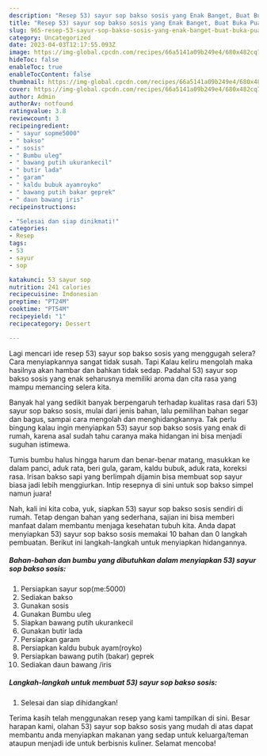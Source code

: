 ```yaml
---
description: "Resep 53) sayur sop bakso sosis yang Enak Banget, Buat Buka Puasa}"
title: "Resep 53) sayur sop bakso sosis yang Enak Banget, Buat Buka Puasa}"
slug: 965-resep-53-sayur-sop-bakso-sosis-yang-enak-banget-buat-buka-puasa
category: Uncategorized
date: 2023-04-03T12:17:55.093Z
image: https://img-global.cpcdn.com/recipes/66a5141a09b249e4/680x482cq70/53-sayur-sop-bakso-sosis-foto-resep-utama.jpg
hideToc: false
enableToc: true
enableTocContent: false
thumbnail: https://img-global.cpcdn.com/recipes/66a5141a09b249e4/680x482cq70/53-sayur-sop-bakso-sosis-foto-resep-utama.jpg
cover: https://img-global.cpcdn.com/recipes/66a5141a09b249e4/680x482cq70/53-sayur-sop-bakso-sosis-foto-resep-utama.jpg
author: Admin
authorAv: notfound
ratingvalue: 3.8
reviewcount: 3
recipeingredient:
- " sayur sopme5000"
- " bakso"
- " sosis"
- " Bumbu uleg"
- " bawang putih ukurankecil"
- " butir lada"
- " garam"
- " kaldu bubuk ayamroyko"
- " bawang putih bakar geprek"
- " daun bawang iris"
recipeinstructions:

- "Selesai dan siap dinikmati!"
categories:
- Resep
tags:
- 53
- sayur
- sop

katakunci: 53 sayur sop 
nutrition: 241 calories
recipecuisine: Indonesian
preptime: "PT24M"
cooktime: "PT54M"
recipeyield: "1"
recipecategory: Dessert

---
```



Lagi mencari ide resep 53) sayur sop bakso sosis yang menggugah selera? Cara menyiapkannya sangat tidak susah. Tapi Kalau keliru mengolah maka hasilnya akan hambar dan bahkan tidak sedap. Padahal 53) sayur sop bakso sosis yang enak seharusnya memiliki aroma dan cita rasa yang mampu memancing selera kita.


Banyak hal yang sedikit banyak berpengaruh terhadap kualitas rasa dari 53) sayur sop bakso sosis, mulai dari jenis bahan, lalu pemilihan bahan segar dan bagus, sampai cara mengolah dan menghidangkannya. Tak perlu bingung kalau ingin menyiapkan 53) sayur sop bakso sosis yang enak di rumah, karena asal sudah tahu caranya maka hidangan ini bisa menjadi suguhan istimewa.

Tumis bumbu halus hingga harum dan benar-benar matang, masukkan ke dalam panci, aduk rata, beri gula, garam, kaldu bubuk, aduk rata, koreksi rasa. Irisan bakso sapi yang berlimpah dijamin bisa membuat sop sayur biasa jadi lebih menggiurkan. Intip resepnya di sini untuk sop bakso simpel namun juara!


Nah, kali ini kita coba, yuk, siapkan 53) sayur sop bakso sosis sendiri di rumah. Tetap dengan bahan yang sederhana, sajian ini bisa memberi manfaat dalam membantu menjaga kesehatan tubuh kita. Anda dapat menyiapkan 53) sayur sop bakso sosis memakai 10 bahan dan 0 langkah pembuatan. Berikut ini langkah-langkah untuk menyiapkan hidangannya.

<!--inarticleads1-->

##### Bahan-bahan dan bumbu yang dibutuhkan dalam menyiapkan 53) sayur sop bakso sosis:

1. Persiapkan  sayur sop(me:5000)
1. Sediakan  bakso
1. Gunakan  sosis
1. Gunakan  Bumbu uleg
1. Siapkan  bawang putih ukurankecil
1. Gunakan  butir lada
1. Persiapkan  garam
1. Persiapkan  kaldu bubuk ayam(royko)
1. Persiapkan  bawang putih (bakar) geprek
1. Sediakan  daun bawang /iris




<!--inarticleads2-->

##### Langkah-langkah untuk membuat 53) sayur sop bakso sosis:


1. Selesai dan siap dihidangkan!



Terima kasih telah menggunakan resep yang kami tampilkan di sini. Besar harapan kami, olahan 53) sayur sop bakso sosis yang mudah di atas dapat membantu anda menyiapkan makanan yang sedap untuk keluarga/teman ataupun menjadi ide untuk berbisnis kuliner. Selamat mencoba!

